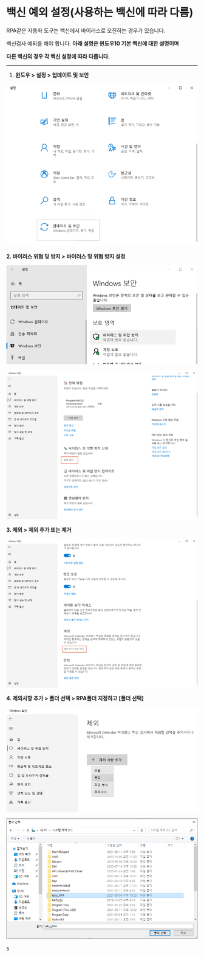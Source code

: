 # 백신 예외 설정(사용하는 백신에 따라 다름)

RPA같은 자동화 도구는 백신에서 바이러스로 오진하는 경우가 있습니다.

백신검사 예외를 해야 합니다. **아래 설명은 윈도우10 기본 백신에 대한 설명이며**

**다른 백신의 경우 각 백신 설정에 따라 다릅니다.**

****

1. **윈도우 > 설정 > 업데이트 및 보안**

![](<../.gitbook/assets/image (80).png>)



**2. 바이러스 위협 및 방지 > 바이러스 및 위협 방지 설정**

![](<../.gitbook/assets/image (81).png>)

![](<../.gitbook/assets/image (82).png>)



**3. 제외 > 제외 추가 또는 제거**

![](<../.gitbook/assets/image (83).png>)



**4. 제외사항 추가 > 폴더 선택 > RPA폴더 지정하고** **\[폴더 선택]**

![](<../.gitbook/assets/image (84).png>)

![](<../.gitbook/assets/image (85).png>)

s
